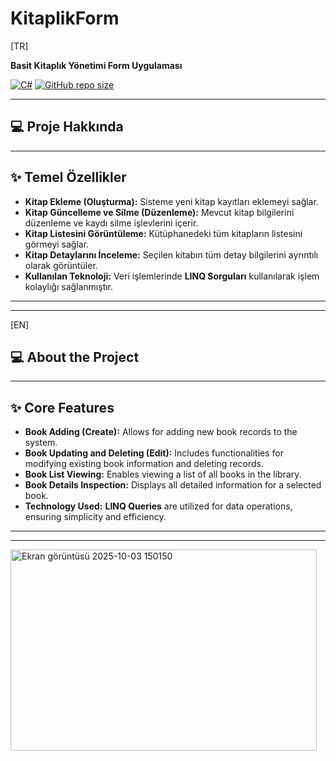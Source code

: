 # KitaplikForm

[TR]

**Basit Kitaplık Yönetimi Form Uygulaması**

[![C#](https://img.shields.io/badge/Language-C%23-blue.svg)](https://docs.microsoft.com/en-us/dotnet/csharp/)
[![GitHub repo size](https://img.shields.io/github/repo-size/abdullahhaktan/KitaplikForm)](https://github.com/abdullahhaktan/KitaplikForm)

---

## 💻 Proje Hakkında

---

## ✨ Temel Özellikler

* **Kitap Ekleme (Oluşturma):** Sisteme yeni kitap kayıtları eklemeyi sağlar.
* **Kitap Güncelleme ve Silme (Düzenleme):** Mevcut kitap bilgilerini düzenleme ve kaydı silme işlevlerini içerir.
* **Kitap Listesini Görüntüleme:** Kütüphanedeki tüm kitapların listesini görmeyi sağlar.
* **Kitap Detaylarını İnceleme:** Seçilen kitabın tüm detay bilgilerini ayrıntılı olarak görüntüler.
* **Kullanılan Teknoloji:** Veri işlemlerinde **LINQ Sorguları** kullanılarak işlem kolaylığı sağlanmıştır.

---
---

[EN]

## 💻 About the Project

---

## ✨ Core Features

* **Book Adding (Create):** Allows for adding new book records to the system.
* **Book Updating and Deleting (Edit):** Includes functionalities for modifying existing book information and deleting records.
* **Book List Viewing:** Enables viewing a list of all books in the library.
* **Book Details Inspection:** Displays all detailed information for a selected book.
* **Technology Used:** **LINQ Queries** are utilized for data operations, ensuring simplicity and efficiency.

---
---

<img width="490" height="322" alt="Ekran görüntüsü 2025-10-03 150150" src="https://github.com/user-attachments/assets/9ab5e7c8-ac4e-475f-9080-b457196364d3" />
